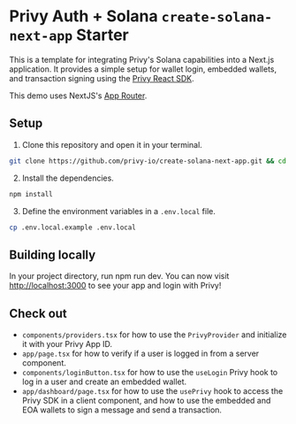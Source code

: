 # Privy Auth + Solana `create-solana-next-app` Starter

This is a template for integrating Privy's Solana capabilities into a Next.js application. It provides a simple setup for wallet login, embedded wallets, and transaction signing using the [Privy React SDK](https://docs.privy.io/basics/react/installation).

This demo uses NextJS's [App Router](https://nextjs.org/docs/app).

## Setup

1. Clone this repository and open it in your terminal.

```bash
git clone https://github.com/privy-io/create-solana-next-app.git && cd create-solana-next-app
```

2. Install the dependencies.

```bash
npm install
```

3. Define the environment variables in a `.env.local` file.

```bash
cp .env.local.example .env.local
```

## Building locally

In your project directory, run npm run dev. You can now visit [http://localhost:3000](http://localhost:3000) to see your app and login with Privy!

## Check out

- `components/providers.tsx` for how to use the `PrivyProvider` and initialize it with your Privy App ID.
- `app/page.tsx` for how to verify if a user is logged in from a server component.
- `components/loginButton.tsx` for how to use the `useLogin` Privy hook to log in a user and create an embedded wallet.
- `app/dashboard/page.tsx` for how to use the `usePrivy` hook to access the Privy SDK in a client component, and how to use the embedded and EOA wallets to sign a message and send a transaction.
